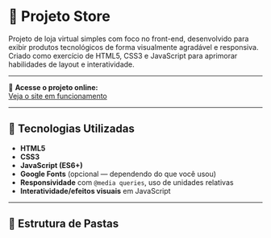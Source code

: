 # 🛒 Projeto Store

Projeto de loja virtual simples com foco no front-end, desenvolvido para exibir produtos tecnológicos de forma visualmente agradável e responsiva.  
Criado como exercício de HTML5, CSS3 e JavaScript para aprimorar habilidades de layout e interatividade.

---

🔗 **Acesse o projeto online:**  
[Veja o site em funcionamento](https://devvitorfreitas13.github.io/projeto-store/)  

---

## 🚀 Tecnologias Utilizadas

- **HTML5**  
- **CSS3**  
- **JavaScript (ES6+)**  
- **Google Fonts** (opcional — dependendo do que você usou)  
- **Responsividade** com `@media queries`, uso de unidades relativas  
- **Interatividade/efeitos visuais** em JavaScript  

---

## 📁 Estrutura de Pastas


